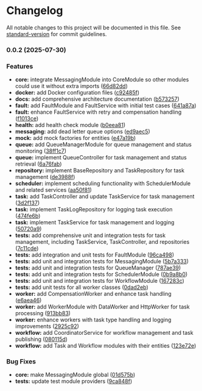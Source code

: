 # Changelog

All notable changes to this project will be documented in this file. See [standard-version](https://github.com/conventional-changelog/standard-version) for commit guidelines.

### 0.0.2 (2025-07-30)


### Features

* **core:** integrate MessagingModule into CoreModule so other modules could use it without extra imports ([66d82dd](https://github.com/MRdevX/nestjs-queue-worker-poc/commit/66d82dd8e4ea0ad10a6706627a22daa4c27c910c))
* **docker:** add Docker configuration files ([c92485f](https://github.com/MRdevX/nestjs-queue-worker-poc/commit/c92485f410ea2fbf1507a8fd3ae853e0671bc846))
* **docs:** add comprehensive architecture documentation ([b573257](https://github.com/MRdevX/nestjs-queue-worker-poc/commit/b5732570e355e61fef991cc74f44fe8c9a9a57bf))
* **fault:** add FaultModule and FaultService with initial test cases ([641a87a](https://github.com/MRdevX/nestjs-queue-worker-poc/commit/641a87a57f549cdbcea1de79f4fb9b2255eb8b02))
* **fault:** enhance FaultService with retry and compensation handling ([f1013ce](https://github.com/MRdevX/nestjs-queue-worker-poc/commit/f1013cea21c9b990b04476c71b12b7fe03240ade))
* **health:** add health check module ([b0eea81](https://github.com/MRdevX/nestjs-queue-worker-poc/commit/b0eea81d21757436a6adf09dec00fb9e05fba367))
* **messaging:** add dead letter queue options ([ed9aec5](https://github.com/MRdevX/nestjs-queue-worker-poc/commit/ed9aec558f0358037ff4b90297709a28935bc221))
* **mock:** add mock factories for entities ([e47a19b](https://github.com/MRdevX/nestjs-queue-worker-poc/commit/e47a19b8ec24078fab346e4702009b71cf383ce9))
* **queue:** add QueueManagerModule for queue management and status monitoring ([38ff1c7](https://github.com/MRdevX/nestjs-queue-worker-poc/commit/38ff1c7e19aee61ce065e83e97ef64ed57a8ef98))
* **queue:** implement QueueController for task management and status retrieval ([6a76fab](https://github.com/MRdevX/nestjs-queue-worker-poc/commit/6a76fabac43d756128d3a1d3b43b94f3f2f8c2e6))
* **repository:** implement BaseRepository and TaskRepository for task management ([de3988f](https://github.com/MRdevX/nestjs-queue-worker-poc/commit/de3988f6eea0d7df19cb86b0ceb5342703c5a6ee))
* **scheduler:** implement scheduling functionality with SchedulerModule and related services ([aa50f81](https://github.com/MRdevX/nestjs-queue-worker-poc/commit/aa50f81b75ef1b639d3ccd8595687141f487b69d))
* **task:** add TaskController and update TaskService for task management ([3d2f137](https://github.com/MRdevX/nestjs-queue-worker-poc/commit/3d2f137c2215eec7364a4b9dae0f4e57ea5263d3))
* **task:** implement TaskLogRepository for logging task execution ([474fe6b](https://github.com/MRdevX/nestjs-queue-worker-poc/commit/474fe6b8c75ce4a1e22f5ea39bbd1d55ff5fb8ea))
* **task:** implement TaskService for task management and logging ([50720a9](https://github.com/MRdevX/nestjs-queue-worker-poc/commit/50720a9bd21fa760d929cecb66840832d6ded802))
* **tests:** add comprehensive unit and integration tests for task management, including TaskService, TaskController, and repositories ([7c11cde](https://github.com/MRdevX/nestjs-queue-worker-poc/commit/7c11cde364a462416d1592144a8ca415af1e8097))
* **tests:** add integration and unit tests for FaultModule ([96ca498](https://github.com/MRdevX/nestjs-queue-worker-poc/commit/96ca49887c58c0f8def73e1474cd889852a73d82))
* **tests:** add unit and integration tests for MessagingModule ([5b7a333](https://github.com/MRdevX/nestjs-queue-worker-poc/commit/5b7a33357f011370b938fcab0604465136656f00))
* **tests:** add unit and integration tests for QueueManager ([787ae39](https://github.com/MRdevX/nestjs-queue-worker-poc/commit/787ae39e8ffb5668c4b892f5960e08364d52294c))
* **tests:** add unit and integration tests for SchedulerModule ([0b9a8b0](https://github.com/MRdevX/nestjs-queue-worker-poc/commit/0b9a8b04e5f7a755ca5a67f95a14b364241e3a39))
* **tests:** add unit and integration tests for WorkflowModule ([167283c](https://github.com/MRdevX/nestjs-queue-worker-poc/commit/167283c91c8364a000fe7847af8d0331909faef8))
* **tests:** add unit tests for all worker classes ([0dad2eb](https://github.com/MRdevX/nestjs-queue-worker-poc/commit/0dad2eb73d63fa9212e6d9427217814dcd034857))
* **worker:** add CompensationWorker and enhance task handling ([e6aea46](https://github.com/MRdevX/nestjs-queue-worker-poc/commit/e6aea46cb6b8aee61702e9e97374282b25901a55))
* **worker:** add WorkerModule with DataWorker and HttpWorker for task processing ([913bb83](https://github.com/MRdevX/nestjs-queue-worker-poc/commit/913bb83e5b9dffe8349ff58afac1569b1c91026a))
* **worker:** enhance workers with task type handling and logging improvements ([2925c92](https://github.com/MRdevX/nestjs-queue-worker-poc/commit/2925c9204f6cde6caa33fc77c2689df7f52fd692))
* **workflow:** add CoordinatorService for workflow management and task publishing ([080115d](https://github.com/MRdevX/nestjs-queue-worker-poc/commit/080115dd796c4c7ab7b6e654e27b351df18854ec))
* **workflow:** add Task and Workflow modules with their entities ([123e72e](https://github.com/MRdevX/nestjs-queue-worker-poc/commit/123e72e3938088e23c0290056010fee262a3494d))


### Bug Fixes

* **core:** make MessagingModule global ([01d575b](https://github.com/MRdevX/nestjs-queue-worker-poc/commit/01d575bd78c4252138708c9f79387f52d166ca3f))
* **tests:** update test module providers ([9ca848f](https://github.com/MRdevX/nestjs-queue-worker-poc/commit/9ca848f1fe7ad09ce7747f1f4447ea52b7e99e5d))
